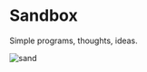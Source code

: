 # Sandbox
Simple programs, thoughts, ideas.

![sand](https://github.com/Alekselion/sandbox/blob/master/sand.jpg)
